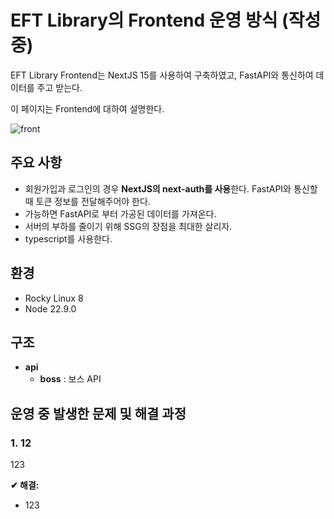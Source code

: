 # EFT Library의 Frontend 운영 방식 (작성중)

EFT Library Frontend는 NextJS 15를 사용하여 구축하였고, FastAPI와 통신하여 데이터를 주고 받는다.

이 페이지는 Frontend에 대하여 설명한다.

![front](https://github.com/user-attachments/assets/165161a3-35c1-4cc4-a048-de5cda87adf1)

## 주요 사항

- 회원가입과 로그인의 경우 **NextJS의 next-auth를 사용**한다. FastAPI와 통신할 때 토큰 정보를 전달해주어야 한다.
- 가능하면 FastAPI로 부터 가공된 데이터를 가져온다.
- 서버의 부하를 줄이기 위해 SSG의 장점을 최대한 살리자.
- typescript를 사용한다.

## 환경

- Rocky Linux 8
- Node 22.9.0

## 구조

- **api**
  - **boss** : 보스 API

## 운영 중 발생한 문제 및 해결 과정

### 1. 12

123

**✔ 해결:**

- 123
